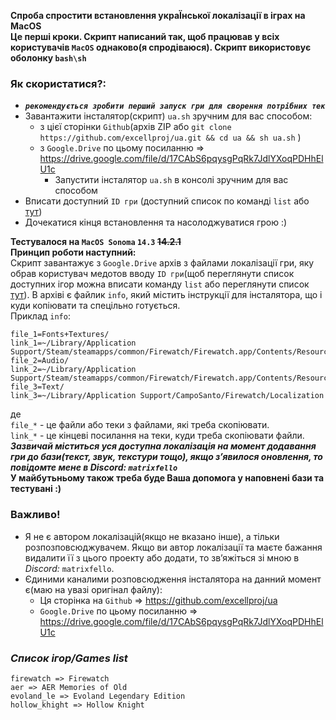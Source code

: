 **Спроба спростити встановлення украЇнської локалізації в іграх на MacOS**  
**Це перші кроки. Скрипт написаний так, щоб працював у всіх користувачів `MacOS` однаково(я спродіваюся). Скрипт використовує оболонку `bash\sh`**  
### **Як скористатися?:** 
* ***`рекомендується зробити перший запуск гри для сворення потрібних тек`***
* Завантажити інсталятор(скрипт) `ua.sh` зручним для вас способом:  
  - з цієї сторінки `Github`(архів ZIP або `git clone https://github.com/excellproj/ua.git && cd ua && sh ua.sh` )
  - з `Google.Drive` по цьому посиланню => https://drive.google.com/file/d/17CAbS6pqysgPqRk7JdlYXoqPDHhElU1c  
      - Запустити інсталятор `ua.sh` в консолі зручним для вас способом
* Вписати доступний `ID гри` (доступний список по команді `list` або [тут](https://github.com/excellproj/ua/tree/main#список-ігорgames-list))
* Дочекатися кінця встановлення та насолоджуватися грою :)  
  
**Тестувалося на `MacOS Sonoma` `14.3` ~~14.2.1~~**  
**Принцип роботи наступний:**  
Скрипт завантажує з `Google.Drive` архів з файлами локалізації гри, яку обрав користувач медотов вводу `ID гри`(щоб переглянути список доступних ігор можна вписати команду `list` або переглянути список [тут](https://github.com/excellproj/ua/tree/main#список-ігорgames-list)). В архіві є файлик `info`, який містить інструкції для інсталятора, що і куди копіювати та спецільно готується.  
Приклад `info`:
```
file_1=Fonts+Textures/
link_1=~/Library/Application Support/Steam/steamapps/common/Firewatch/Firewatch.app/Contents/Resources/Data
file_2=Audio/
link_2=~/Library/Application Support/Steam/steamapps/common/Firewatch/Firewatch.app/Contents/Resources/Data/StreamingAssets/Audio/GeneratedSoundBanks/Windows/English(US)
file_3=Text/
link_3=~/Library/Application Support/CampoSanto/Firewatch/Localization
```
де  
`file_*` - це файли або теки з файлами, які треба скопіювати.  
`link_*` - це кінцеві посилання на теки, куди треба скопіювати файли.  
***Зазвичай міститься уся доступна локалізація на момент додавання гри до бази(текст, звук, текстури тощо), якщо зʼявилося оновлення, то повідомте мене в _Discord:_ `matrixfello`***  
**У майбутьньому також треба буде Ваша допомога у наповнені бази та тестувані :)**  
### **Важливо!**  
* Я не є автором локалізацій(якщо не вказано інше), а тільки розпозповсюджувачем. Якщо ви автор локалізації та маєте бажання видалити її з цього проекту або додати, то звʼяжіться зі мною  в _Discord:_ `matrixfello`.  
* Єдиними каналими розповсюдження інсталятора на данний момент є(маю на увазі оригінал файлу):
   - Ця сторінка на `Github` => https://github.com/excellproj/ua
   - `Google.Drive` по цьому посиланню => https://drive.google.com/file/d/17CAbS6pqysgPqRk7JdlYXoqPDHhElU1c

### ***Список ігор/Games list***  
```
firewatch => Firewatch
aer => AER Memories of Old
evoland_le => Evoland Legendary Edition
hollow_khight => Hollow Knight
```
